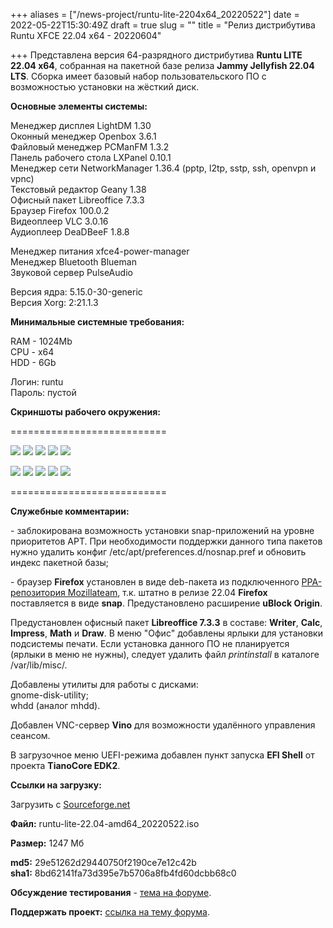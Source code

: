 +++
aliases = ["/news-project/runtu-lite-2204x64_20220522"]
date = 2022-05-22T15:30:49Z
draft = true
slug = ""
title = "Релиз дистрибутива Runtu XFCE 22.04 х64 - 20220604"

+++
Представлена версия 64-разрядного дистрибутива **Runtu LITE 22.04 х64**, собранная на пакетной базе релиза **Jammy Jellyfish 22.04 LTS**. Сборка имеет базовый набор пользовательского ПО с возможностью установки на жёсткий диск.

<!--more-->

**Основные элементы системы:**

Менеджер дисплея LightDM 1.30  
Оконный менеджер Openbox 3.6.1  
Файловый менеджер PCManFM 1.3.2  
Панель рабочего стола LXPanel 0.10.1  
Менеджер сети NetworkManager 1.36.4 (pptp, l2tp, sstp, ssh, openvpn и vpnc)  
Текстовый редактор Geany 1.38  
Офисный пакет Libreoffice 7.3.3  
Браузер Firefox 100.0.2  
Видеоплеер VLC 3.0.16  
Аудиоплеер DeaDBeeF 1.8.8

Менеджер питания xfce4-power-manager  
Менеджер Bluetooth Blueman  
Звуковой сервер PulseAudio

Версия ядра: 5.15.0-30-generic  
Версия Xorg: 2:21.1.3

**Минимальные системные требования:**

RAM - 1024Mb  
CPU - x64  
HDD - 6Gb

Логин: runtu  
Пароль: пустой

**Скриншоты рабочего окружения:**

===========================

[![](https://i.ibb.co/Lz44RS4/BIOS-Syslinux-1.png)](https://ibb.co/Lz44RS4) [![](https://i.ibb.co/pWzWhj0/EFI-GRUB-1.png)](https://ibb.co/pWzWhj0) [![](https://i.ibb.co/BL4KPq6/Screen-FM.png)](https://ibb.co/BL4KPq6) [![](https://i.ibb.co/ZB6r7LS/Menu-Office.png)](https://ibb.co/ZB6r7LS) [![](https://i.ibb.co/Jtxw2LG/Menu-System-about.png)](https://ibb.co/Jtxw2LG)

[![](https://i.ibb.co/Rc3Y66f/Menu-Generic-gdmap.png)](https://ibb.co/Rc3Y66f) [![](https://i.ibb.co/qRpxwZt/Menu-Gfaph-whdd.png)](https://ibb.co/qRpxwZt) [![](https://i.ibb.co/v1q2Twz/Menu-Internet-gdu.png)](https://ibb.co/v1q2Twz) [![](https://i.ibb.co/6bv7vb2/Menu-Settings-YC.png)](https://ibb.co/6bv7vb2) [![](https://i.ibb.co/fxHgsGb/Menu-AV-vino.png)](https://ibb.co/fxHgsGb)

===========================

**Служебные комментарии:**

\- заблокирована возможность установки snap-приложений на уровне приоритетов APT. При необходимости поддержки данного типа пакетов нужно удалить конфиг /etc/apt/preferences.d/nosnap.pref и обновить индекс пакетной базы;

\- браузер **Firefox** установлен в виде deb-пакета из подключенного [PPA-репозитория Mozillateam](https://launchpad.net/\~mozillateam/+archive/ubuntu/ppa), т.к. штатно в релизе 22.04 **Firefox** поставляется в виде **snap**. Предустановлено расширение **uBlock Origin**.

Предустановлен офисный пакет **Libreoffice 7.3.3** в составе: **Writer**, **Calc**, **Impress**, **Math** и **Draw**. В меню "Офис" добавлены ярлыки для установки подсистемы печати. Если установка данного ПО не планируется (ярлыки в меню не нужны), следует удалить файл _printinstall_ в каталоге /var/lib/misc/.

Добавлены утилиты для работы с дисками:  
gnome-disk-utility;  
whdd (аналог mhdd).

Добавлен VNC-сервер **Vino** для возможности удалённого управления сеансом.

В загрузочное меню UEFI-режима добавлен пункт запуска **EFI Shell** от проекта **TianoCore EDK2**.

**Ссылки на загрузку:**

Загрузить с [Sourceforge.net](https://sourceforge.net/projects/runtu/files/runtu%2022.04/LITE/runtu-lite-22.04-amd64_20220522.iso/download)

**Файл:** runtu-lite-22.04-amd64_20220522.iso

**Размер:** 1247 Мб

**md5:** 29e51262d29440750f2190ce7e12c42b  
**sha1:** 8bd62141fa73d395e7b5706a8fb4fd60dcbb68c0

**Обсуждение тестирования** - [тема на форуме](https://forum.runtu.org/index.php/topic,8466.0.html).

**Поддержать проект:** [ссылка на тему форума](http://forum.runtu.org/index.php/topic,188.0.html).